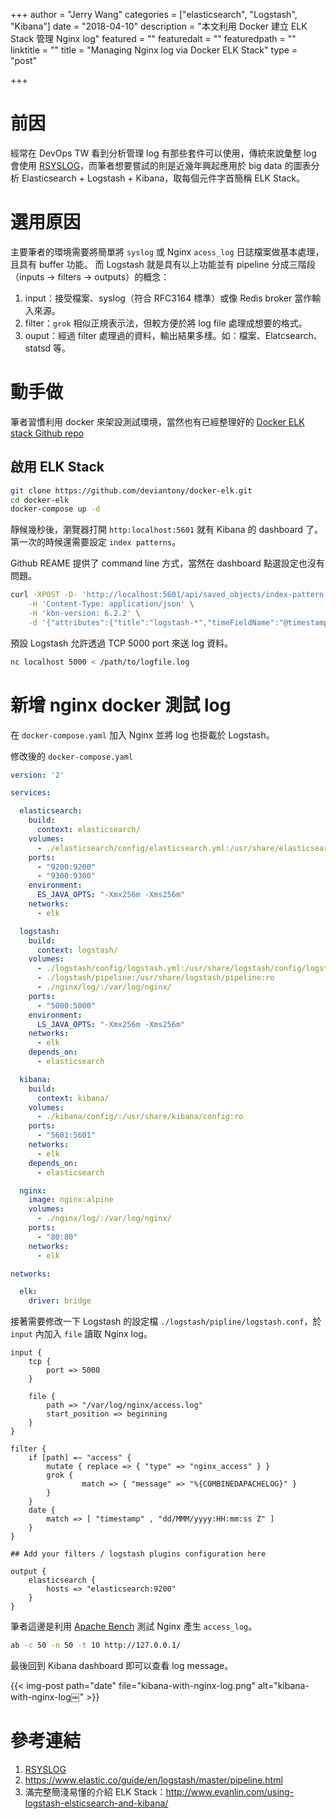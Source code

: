 +++
author = "Jerry Wang"
categories = ["elasticsearch", "Logstash", "Kibana"]
date = "2018-04-10"
description = "本文利用 Docker 建立 ELK Stack 管理 Nginx log"
featured = ""
featuredalt = ""
featuredpath = ""
linktitle = ""
title = "Managing Nginx log via Docker ELK Stack"
type = "post"

+++

# 前因

經常在 DevOps TW 看到分析管理 log 有那些套件可以使用，傳統來說彙整 log 會使用 [RSYSLOG](https://www.rsyslog.com/)，而筆者想要嘗試的則是近幾年興起應用於 big data 的圖表分析 Elasticsearch + Logstash + Kibana，取每個元件字首簡稱 ELK Stack。

# 選用原因

主要筆者的環境需要將簡單將 `syslog` 或 Nginx `acess_log` 日誌檔案做基本處理，且具有 buffer 功能。
而 Logstash 就是具有以上功能並有 pipeline 分成三階段（inputs → filters → outputs）的概念：

1. input：接受檔案、syslog（符合 RFC3164 標準）或像 Redis broker 當作輸入來源。
2. filter：`grok` 相似正規表示法，但較方便於將 log file 處理成想要的格式。
3. ouput：經過 filter 處理過的資料，輸出結果多樣。如：檔案、Elatcsearch、statsd 等。

# 動手做

筆者習慣利用 docker 來架設測試環境，當然也有已經整理好的 [Docker ELK stack Github repo](https://github.com/deviantony/docker-elk)

## 啟用 ELK Stack

```bash
git clone https://github.com/deviantony/docker-elk.git
cd docker-elk
docker-compose up -d
```

靜候幾秒後，瀏覽器打開 `http:localhost:5601` 就有 Kibana 的 dashboard 了。第一次的時候還需要設定 `index patterns`。

Github REAME 提供了 command line 方式，當然在 dashboard 點選設定也沒有問題。

```bash
curl -XPOST -D- 'http://localhost:5601/api/saved_objects/index-pattern' \
    -H 'Content-Type: application/json' \
    -H 'kbn-version: 6.2.2' \
    -d '{"attributes":{"title":"logstash-*","timeFieldName":"@timestamp"}}'

```

預設 Logstash 允許透過 TCP 5000 port 來送 log 資料。

```bash
nc localhost 5000 < /path/to/logfile.log
```

# 新增 nginx docker 測試 log

在 `docker-compose.yaml` 加入 Nginx 並將 log 也掛載於 Logstash。

修改後的 `docker-compose.yaml`

```yaml
version: '2'

services:

  elasticsearch:
    build:
      context: elasticsearch/
    volumes:
      - ./elasticsearch/config/elasticsearch.yml:/usr/share/elasticsearch/config/elasticsearch.yml:ro
    ports:
      - "9200:9200"
      - "9300:9300"
    environment:
      ES_JAVA_OPTS: "-Xmx256m -Xms256m"
    networks:
      - elk

  logstash:
    build:
      context: logstash/
    volumes:
      - ./logstash/config/logstash.yml:/usr/share/logstash/config/logstash.yml:ro
      - ./logstash/pipeline:/usr/share/logstash/pipeline:ro
      - ./nginx/log/:/var/log/nginx/
    ports:
      - "5000:5000"
    environment:
      LS_JAVA_OPTS: "-Xmx256m -Xms256m"
    networks:
      - elk
    depends_on:
      - elasticsearch

  kibana:
    build:
      context: kibana/
    volumes:
      - ./kibana/config/:/usr/share/kibana/config:ro
    ports:
      - "5601:5601"
    networks:
      - elk
    depends_on:
      - elasticsearch

  nginx:
    image: nginx:alpine
    volumes:
      - ./nginx/log/:/var/log/nginx/
    ports:
      - "80:80"
    networks:
      - elk

networks:

  elk:
    driver: bridge
```

接著需要修改一下 Logstash 的設定檔 `./logstash/pipline/logstash.conf`，於 `input` 內加入 `file` 讀取 Nginx log。

```
input {
    tcp {
        port => 5000
    }

    file {
        path => "/var/log/nginx/access.log"
        start_position => beginning
    }
}

filter {
    if [path] =~ "access" {
        mutate { replace => { "type" => "nginx_access" } }
        grok {
                match => { "message" => "%{COMBINEDAPACHELOG}" }
        }
    }
    date {
        match => [ "timestamp" , "dd/MMM/yyyy:HH:mm:ss Z" ]
    }
}

## Add your filters / logstash plugins configuration here

output {
    elasticsearch {
        hosts => "elasticsearch:9200"
    }
}
```

筆者這邊是利用 [Apache Bench](https://httpd.apache.org/docs/2.4/programs/ab.html) 測試 Nginx 產生 `access_log`。

```bash
ab -c 50 -n 50 -t 10 http://127.0.0.1/
```

最後回到 Kibana dashboard 即可以查看 log message。

{{< img-post path="date" file="kibana-with-nginx-log.png" alt="kibana-with-nginx-log￼"  >}}



# 參考連結

1. [RSYSLOG](https://www.rsyslog.com/)
1. https://www.elastic.co/guide/en/logstash/master/pipeline.html
1. 滿完整簡淺易懂的介紹 ELK Stack：http://www.evanlin.com/using-logstash-elsticsearch-and-kibana/
